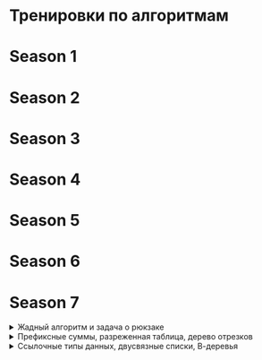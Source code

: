 # Тренировки по алгоритмам

# Season 1
# Season 2
# Season 3
# Season 4
# Season 5
# Season 6


# Season 7

<details>
<summary> Жадный алгоритм и задача о рюкзаке </summary>

#### A. Каждому по компьютеру
- [Описание](https://contest.yandex.ru/contest/74964/problems/A)
- [Решение](season_7/s7e1_a.cc)
- *Идея решения:* Жадный подход. Сортируем массив аудиторий и каждой 
группе назначаем минимально подходящую по размеру аудиторию

#### B. Ни больше ни меньше 
- [Описание](https://contest.yandex.ru/contest/74964/problems/B)
- [Решение](season_7/s7e1_b.cc)
- *Идея решения:* Жадный проход по массиву за O(N)

#### С. Интернет
- [Описание](https://contest.yandex.ru/contest/74964/problems/С)
- [Решение](season_7/s7e1_с.cc)
- *Идея решения:* Жадно набираем самые выгодные карточки по соотношению (время/цена).
Рюкзак с динамикой в этой задаче тоже сработал бы, но работал бы намного дольше при больших M.

#### D. Рюкзак: наибольший вес
- [Описание](https://contest.yandex.ru/contest/74964/problems/D)
- [Решение](season_7/s7e1_d.cc)
- *Идея решения:* рюкзак + динамика (1D)

#### E. Рюкзак: наибольшая стоимость
- [Описание](https://contest.yandex.ru/contest/74964/problems/E)
- [Решение](season_7/s7e1_e.cc)
- *Идея решения:* рюкзак + динамика (1D)

#### F. Рюкзак: наибольшая стоимость с восстановлением ответа
- [Описание](https://contest.yandex.ru/contest/74964/problems/F)
- [Решение](season_7/s7e1_f.cc)
- *Идея решения:* рюкзак + динамика (2D)

#### G. Две стены
- [Описание](https://contest.yandex.ru/contest/74964/problems/G)
- [Решение](season_7/s7e1_g.cc)
- *Идея решения:* вычисляем длины по которым можно разделить стену на две,
по одной из вычисленных длин собираем рюкзак динамикой (2D)

#### H. Распределение задач
- [Описание](https://contest.yandex.ru/contest/74964/problems/H)
- [Решение](season_7/s7e1_h.cc)
- *Идея решения:* жадно распределяем задачи. нечетные заказы берем в 
соответствии с очередностью и приоритетом. четные набираем как есть при первом удобном случае

#### I. Эластичный ровер
- [Описание](https://contest.yandex.ru/contest/74964/problems/I)
- [Решение](season_7/s7e1_i.cc)
- *Идея решения:* рюкзак + динамика (2D). Сортируем товары по убыванию выдерживаемого давления.
Решаем рюкзак с дополнительной проверкой при заполнении и восстановлением ответа 
начиная с максимального по значению элемента последней строки матрицы динамики

#### J. Аскетизм
- [Описание](https://contest.yandex.ru/contest/74964/problems/J)
- [Решение](season_7/s7e1_j.cc)
- *Идея решения:* рюкзак + динамика (1D). Сортируем события по возрастанию материальности.
При заполнении рюкзака находим минимальное количество дней для отказа от текущего события
с учетом возможности возврата событий от которых отказались ранее (если не хватает 
духовной силы)

</details>

<details>
<summary> Префиксные суммы, разреженная таблица, дерево отрезков </summary>

#### A. Количество максимумов на отрезке
- [Описание](https://contest.yandex.ru/contest/74966/problems/A)
- [Решение](season_7/s7e2_a.cc)
- *Идея решения:* разреженная таблица. Дерево отрезков тоже подходит, но
поскольку массив не изменяется то разреженная таблица более лучший выбор 
с точки зрения скорости.

#### B. Индекс максимума на отрезке
- [Описание](https://contest.yandex.ru/contest/74966/problems/B)
- [Решение](season_7/s7e2_b.cc)
- *Идея решения:* разреженная таблица. Дерево отрезков тоже подходит, но
поскольку массив не изменяется то разреженная таблица более лучший выбор 
с точки зрения скорости.

#### C. Максимум и индекс максимума на отрезке
- [Описание](https://contest.yandex.ru/contest/74966/problems/C)
- [Решение](season_7/s7e2_c.cc)
- *Идея решения:* разреженная таблица. Дерево отрезков тоже подходит, но
поскольку массив не изменяется то разреженная таблица более лучший выбор 
с точки зрения скорости.

#### D. Максимум на подотрезках с изменением элемента
- [Описание](https://contest.yandex.ru/contest/74966/problems/D)
- [Решение](season_7/s7e2_d.cc)
- *Идея решения:* дерево отрезков

#### E. K-й ноль
- [Описание](https://contest.yandex.ru/contest/74966/problems/E)
- [Решение](season_7/s7e2_e.cc)
- *Идея решения:* дерево отрезков

#### F. Ближайшее большее число справа
- [Описание](https://contest.yandex.ru/contest/74966/problems/F)
- [Решение](season_7/s7e2_f.cc)
- *Идея решения:* дерево отрезков

#### G. Нолики
- [Описание](https://contest.yandex.ru/contest/74966/problems/G)
- [Решение](season_7/s7e2_g.cc)
- *Идея решения:* дерево отрезков

#### H. Дерево отрезков с операцией на отрезке
- [Описание](https://contest.yandex.ru/contest/74966/problems/H)
- [Решение](season_7/s7e2_h.cc)
- *Идея решения:* дерево отрезков с ленивой операцией прибавления




</details>

<details>
<summary> Ссылочные типы данных, двусвязные списки, В-деревья </summary>

#### A. Стек с защитой от ошибок
- [Описание](https://contest.yandex.ru/contest/74968/problems/A)
- [Решение](season_7/s7e4_a.cc)

#### B. Очередь с защитой от ошибок
- [Описание](https://contest.yandex.ru/contest/74968/problems/B)
- [Решение](season_7/s7e4_b.cc)

#### C. Дек с защитой от ошибок
- [Описание](https://contest.yandex.ru/contest/74968/problems/C)
- [Решение](season_7/s7e4_c.cc)

#### D. Переключение между окнами
- [Описание](https://contest.yandex.ru/contest/74968/problems/D)
- [Решение](season_7/s7e4_d.py)

#### E. Слабое звено
- [Описание](https://contest.yandex.ru/contest/74968/problems/E)
- [Решение](season_7/s7e4_e.cc)
- *Асимптотика:* О(N*logN)
- *Идея решения:* Нет необходимости ходить по всем элементам в каждом раунде. 
Достаточно проверять соседей удаляемых в текущем раунде элементов.

#### F. Свинки-копилки
- [Описание](https://contest.yandex.ru/contest/74968/problems/F)
- [Решение](season_7/s7e4_f.cc)
- *Асимптотика:* О(N)
- *Идея решения:* Система непересекающихся множеств (DSU)

#### G. Острова
- [Описание](https://contest.yandex.ru/contest/74968/problems/G)
- [Решение](season_7/s7e4_g.cc)
- *Идея решения:* Система непересекающихся множеств (DSU)

#### H. Разрезание графа
- [Описание](https://contest.yandex.ru/contest/74968/problems/H)
- [Решение](season_7/s7e4_h.cc)
- *Идея решения:* Система непересекающихся множеств (DSU). 
Из-за гарантии отсутствия всех ребер после последней операции cut, можно инвертировать последовательность операций, 
и тогда cut превращается в unite.

#### I. Снеговики
- [Описание](https://contest.yandex.ru/contest/74968/problems/I)
- [Решение](season_7/s7e4_i.cc)
- *Асимптотика:* О(N)
- *Идея решения:* Хранить весь список шаров снеговика слишком накладно по памяти. Вместо этого храним массу верхнего шара,
суммарную массу и ссылку на предка.

#### J. Простая река
- [Описание](https://contest.yandex.ru/contest/74968/problems/J)
- [Решение](season_7/s7e4_j.cc)
- *Асимптотика:* О(N)
- *Идея решения:* симуляция. Ограничения задачи позволяют построить решение на связном списке. 
Иначе возникла бы необходимость в более сложных структурах данных.

</details>


